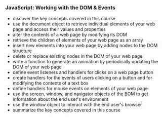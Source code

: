 ### JavaScript: Working with the DOM & Events
* discover the key concepts covered in this course
* use the document object to retrieve individual elements of your web page and access their values and properties
* alter the contents of a web page by modifying its DOM
* retrieve the children of elements of your web page as an array
* insert new elements into your web page by adding nodes to the DOM structure
* delete or replace existing nodes in the DOM of your web page
* write a function to generate an animation by periodically updating the DOM of your web page
* define event listeners and handlers for clicks on a web page button
* create handlers for the events of users clicking on a button and for modifying the contents of a text box
* define handlers for mouse events on elements of your web page
* use the screen, window, and navigator objects of the BOM to get information about the end user's environment
* use the window object to interact with the end user's browser
* summarize the key concepts covered in this course